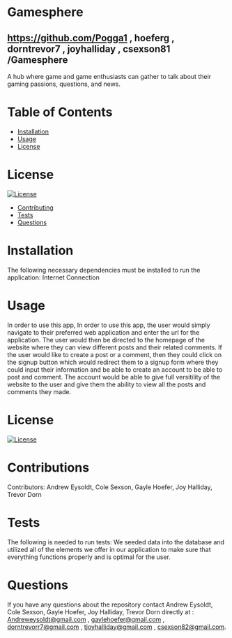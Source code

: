# Gamesphere
  ## https://github.com/Pogga1 , hoeferg , dorntrevor7 , joyhalliday , csexson81 /Gamesphere
 
  A hub where game and game enthusiasts can gather to talk about their gaming passions, questions, and news.
# Table of Contents
* [Installation](#installation)
* [Usage](#usage)
* [License](#license)
# License
[![License](https://img.shields.io/badge/License-MIT-yellow.svg)](https://opensource.org/licenses/MIT)
* [Contributing](#contributions)
* [Tests](#test)
* [Questions](#questions)
# Installation
The following necessary dependencies must be installed to run the application: 
Internet Connection 
# Usage
  In order to use this app, In order to use this app, the user would simply navigate to their preferred web application and enter the url for the application. The user would then be directed to the homepage of the website where they can view different posts and their related comments. If the user would like to create a post or a comment,  then they could click on the signup button which would redirect them to a signup form where they could input their information and be able to create an account to be able to post and comment. The account would be able to give full versitility of the website to the user and give them the ability to view all the posts and comments they made.
  # License
[![License](https://img.shields.io/badge/License-MIT-yellow.svg)](https://opensource.org/licenses/MIT)
  # Contributions
  Contributors: Andrew Eysoldt, Cole Sexson, Gayle Hoefer, Joy Halliday, Trevor Dorn
  # Tests
  The following is needed to run tests: We seeded data into the database and utilized all of the elements we offer in our application to make sure that everything functions properly and is optimal for the user.
  # Questions
  If you have any questions about the repository contact Andrew Eysoldt, Cole Sexson, Gayle Hoefer, Joy Halliday, Trevor Dorn directly at : Andreweysoldt@gmail.com , gaylehoefer@gmail.com , dorntrevorr7@gmail.com , tjoyhalliday@gmail.com , csexson82@gmail.com.
